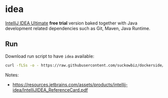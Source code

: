 # idea

[IntelliJ IDEA Ultimate](https://www.jetbrains.com/idea/download/#section=linux) **free trial** version baked together with Java development related dependencies such as Git, Maven, Java Runtime.

## Run

Download run script to have `idea` available:

```bash
curl -fLSs -o - https://raw.githubusercontent.com/suckowbiz/dockerside/master/idea/idea > /var/tmp/idea && sudo mv /var/tmp/idea /usr/local/bin/ && sudo chmod +x /usr/local/bin/idea
```

Notes: 
- https://resources.jetbrains.com/assets/products/intellij-idea/IntelliJIDEA_ReferenceCard.pdf
